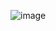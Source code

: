 ![image](https://user-images.githubusercontent.com/79238676/227761145-b514977a-db3a-4c08-b3f0-ddfda7ba4a05.png)

